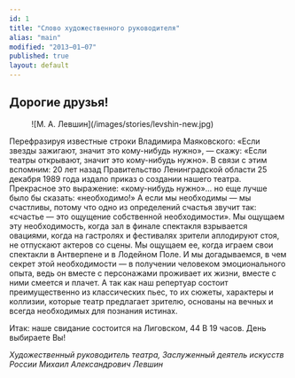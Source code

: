 ```yaml
---
id: 1
title: "Слово художественного руководителя"
alias: "main"
modified: "2013−01−07"
published: true
layout: default
---
```


## Дорогие друзья!

<figure>
![М. А. Левшин](/images/stories/levshin-new.jpg)
</figure>

Перефразируя известные строки Владимира Маяковского: «Если звезды зажигают, значит это кому-нибудь нужно», — скажу: «Если театры открывают, значит это кому-нибудь нужно». В связи с этим вспомним: 20 лет назад Правительство Ленинградской области 25 декабря 1989 года издало приказ о создании нашего театра. Прекрасное это выражение: «кому-нибудь нужно»… но еще лучше было бы сказать: «необходимо!» А если мы необходимы — мы счастливы, потому что одно из определений счастья звучит так: «счастье — это ощущение собственной необходимости». Мы ощущаем эту необходимость, когда зал в финале спектакля взрывается овациями, когда на гастролях и фестивалях зрители аплодируют стоя, не отпускают актеров со сцены. Мы ощущаем ее, когда играем свои спектакли в Антверпене и в Лодейном Поле. И мы догадываемся, в чем секрет этой необходимости — в получении человеком эмоционального опыта, ведь он вместе с персонажами проживает их жизни, вместе с ними смеется и плачет. А так как наш репертуар состоит преимущественно из классических пьес, то их сюжеты, характеры и коллизии, которые театр предлагает зрителю, основаны на вечных и всегда необходимых для познания истинах.

Итак: наше свидание состоится на Лиговском, 44 В 19 часов. День выбираете Вы!

_Художественный руководитель театра,
Заслуженный деятель искусств России
Михаил Александрович Левшин_